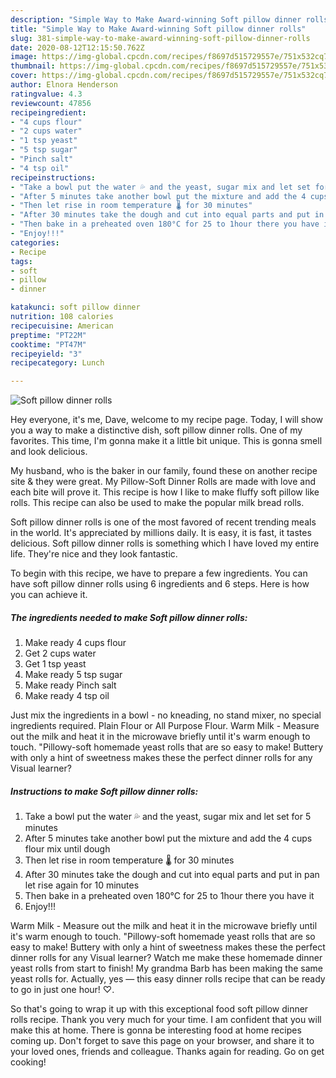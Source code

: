```yaml
---
description: "Simple Way to Make Award-winning Soft pillow dinner rolls"
title: "Simple Way to Make Award-winning Soft pillow dinner rolls"
slug: 381-simple-way-to-make-award-winning-soft-pillow-dinner-rolls
date: 2020-08-12T12:15:50.762Z
image: https://img-global.cpcdn.com/recipes/f8697d515729557e/751x532cq70/soft-pillow-dinner-rolls-recipe-main-photo.jpg
thumbnail: https://img-global.cpcdn.com/recipes/f8697d515729557e/751x532cq70/soft-pillow-dinner-rolls-recipe-main-photo.jpg
cover: https://img-global.cpcdn.com/recipes/f8697d515729557e/751x532cq70/soft-pillow-dinner-rolls-recipe-main-photo.jpg
author: Elnora Henderson
ratingvalue: 4.3
reviewcount: 47856
recipeingredient:
- "4 cups flour"
- "2 cups water"
- "1 tsp yeast"
- "5 tsp sugar"
- "Pinch salt"
- "4 tsp oil"
recipeinstructions:
- "Take a bowl put the water 💦 and the yeast, sugar mix and let set for 5 minutes"
- "After 5 minutes take another bowl put the mixture and add the 4 cups flour mix until dough"
- "Then let rise in room temperature 🌡️ for 30 minutes"
- "After 30 minutes take the dough and cut into equal parts and put in pan let rise again for 10 minutes"
- "Then bake in a preheated oven 180°C for 25 to 1hour there you have it"
- "Enjoy!!!"
categories:
- Recipe
tags:
- soft
- pillow
- dinner

katakunci: soft pillow dinner 
nutrition: 108 calories
recipecuisine: American
preptime: "PT22M"
cooktime: "PT47M"
recipeyield: "3"
recipecategory: Lunch

---
```



![Soft pillow dinner rolls](https://img-global.cpcdn.com/recipes/f8697d515729557e/751x532cq70/soft-pillow-dinner-rolls-recipe-main-photo.jpg)

Hey everyone, it's me, Dave, welcome to my recipe page. Today, I will show you a way to make a distinctive dish, soft pillow dinner rolls. One of my favorites. This time, I'm gonna make it a little bit unique. This is gonna smell and look delicious.

My husband, who is the baker in our family, found these on another recipe site &amp; they were great. My Pillow-Soft Dinner Rolls are made with love and each bite will prove it. This recipe is how I like to make fluffy soft pillow like rolls. This recipe can also be used to make the popular milk bread rolls.

Soft pillow dinner rolls is one of the most favored of recent trending meals in the world. It's appreciated by millions daily. It is easy, it is fast, it tastes delicious. Soft pillow dinner rolls is something which I have loved my entire life. They're nice and they look fantastic.


To begin with this recipe, we have to prepare a few ingredients. You can have soft pillow dinner rolls using 6 ingredients and 6 steps. Here is how you can achieve it.

<!--inarticleads1-->

##### The ingredients needed to make Soft pillow dinner rolls:

1. Make ready 4 cups flour
1. Get 2 cups water
1. Get 1 tsp yeast
1. Make ready 5 tsp sugar
1. Make ready Pinch salt
1. Make ready 4 tsp oil


Just mix the ingredients in a bowl - no kneading, no stand mixer, no special ingredients required. Plain Flour or All Purpose Flour. Warm Milk - Measure out the milk and heat it in the microwave briefly until it&#39;s warm enough to touch. &#34;Pillowy-soft homemade yeast rolls that are so easy to make! Buttery with only a hint of sweetness makes these the perfect dinner rolls for any Visual learner? 

<!--inarticleads2-->

##### Instructions to make Soft pillow dinner rolls:

1. Take a bowl put the water 💦 and the yeast, sugar mix and let set for 5 minutes
1. After 5 minutes take another bowl put the mixture and add the 4 cups flour mix until dough
1. Then let rise in room temperature 🌡️ for 30 minutes
1. After 30 minutes take the dough and cut into equal parts and put in pan let rise again for 10 minutes
1. Then bake in a preheated oven 180°C for 25 to 1hour there you have it
1. Enjoy!!!


Warm Milk - Measure out the milk and heat it in the microwave briefly until it&#39;s warm enough to touch. &#34;Pillowy-soft homemade yeast rolls that are so easy to make! Buttery with only a hint of sweetness makes these the perfect dinner rolls for any Visual learner? Watch me make these homemade dinner yeast rolls from start to finish! My grandma Barb has been making the same yeast rolls for. Actually, yes — this easy dinner rolls recipe that can be ready to go in just one hour! ♡. 

So that's going to wrap it up with this exceptional food soft pillow dinner rolls recipe. Thank you very much for your time. I am confident that you will make this at home. There is gonna be interesting food at home recipes coming up. Don't forget to save this page on your browser, and share it to your loved ones, friends and colleague. Thanks again for reading. Go on get cooking!
